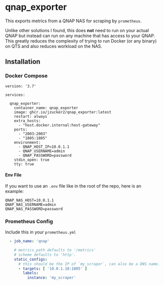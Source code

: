 # qnap_exporter

This exports metrics from a QNAP NAS for scraping by `prometheus`.

Unlike other solutions I found, this does **not** need to run on 
your actual QNAP but instead can run on any machine that has 
access to your QNAP. This greatly reduces the complexity of trying 
to run Docker (or any binary) on QTS and also reduces workload 
on the NAS.

## Installation

### Docker Compose

```
version: '3.7'

services:

  qnap_exporter:
    container_name: qnap_exporter
    image: ghcr.io/jzucker2/qnap_exporter:latest
    restart: always
    extra_hosts:
      - "host.docker.internal:host-gateway"
    ports:
      - "2003:2003"
      - "1805:1805"
    environment:
      - QNAP_HOST_IP=10.0.1.1
      - QNAP_USERNAME=admin
      - QNAP_PASSWORD=password
    stdin_open: true
    tty: true
```

#### Env File

If you want to use an `.env` file like in the 
root of the repo, here is an example:

```
QNAP_NAS_HOST=10.0.1.1
QNAP_NAS_USERNAME=admin
QNAP_NAS_PASSWORD=password
```

### Prometheus Config

Include this in your `prometheus.yml`

```yaml
  - job_name: 'qnap'

    # metrics_path defaults to '/metrics'
    # scheme defaults to 'http'.
    static_configs:
      # this should be the IP of `my_scraper`, can also be a DNS name.
      - targets: [ '10.0.1.10:1805' ]
        labels:
          instance: 'my_scraper'
```
